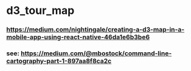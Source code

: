# d3_tour_map

### https://medium.com/nightingale/creating-a-d3-map-in-a-mobile-app-using-react-native-46da1e6b3be6
### see: https://medium.com/@mbostock/command-line-cartography-part-1-897aa8f8ca2c

### 